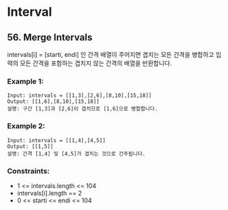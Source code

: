 # Interval

## 56. Merge Intervals

intervals[i] = [starti, endi] 인 간격 배열이 주어지면 겹치는 모든 간격을 병합하고 입력의 모든 간격을 포함하는 겹치지 않는 간격의 배열을 반환합니다.

### Example 1:

```
Input: intervals = [[1,3],[2,6],[8,10],[15,18]]
Output: [[1,6],[8,10],[15,18]]
설명: 구간 [1,3]과 [2,6]이 겹치므로 [1,6]으로 병합합니다.
```


### Example 2:

```
Input: intervals = [[1,4],[4,5]]
Output: [[1,5]]
설명: 간격 [1,4] 및 [4,5]가 겹치는 것으로 간주됩니다.
```

### Constraints:

- 1 <= intervals.length <= 104
- intervals[i].length == 2
- 0 <= starti <= endi <= 104
